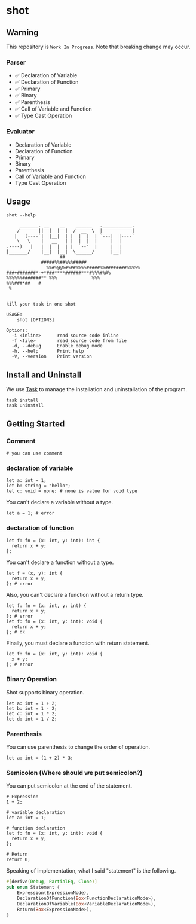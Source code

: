 # shot

## Warning

This repository is `Work In Progress`. Note that breaking change may occur.

### Parser

- ✅ Declaration of Variable
- ✅ Declaration of Function
- ✅ Primary
- ✅ Binary
- ✅ Parenthesis
- ✅ Call of Variable and Function
- ✅ Type Cast Operation

### Evaluator

- Declaration of Variable
- Declaration of Function
- Primary
- Binary
- Parenthesis
- Call of Variable and Function
- Type Cast Operation

## Usage

```
shot --help

     _______. __    __    ______   .___________.
    /       ||  |  |  |  /  __  \  |           |
   |   (----`|  |__|  | |  |  |  | `---|  |----`
    \   \    |   __   | |  |  |  |     |  |
.----)   |   |  |  |  | |  `--'  |     |  |
|_______/    |__|  |__|  \______/      |__|
                    ##
             #####%%##%%%#####
               %%#%@@%#%##%%%%#####%%########%%%%%
###+#######*-+*###****######***#%%%#%@%
%%%%%%#######** %%%             %%%
%%%###*##   #
 %


kill your task in one shot

USAGE:
    shot [OPTIONS]

Options:
  -i <inline>      read source code inline
  -f <file>        read source code from file
  -d, --debug      Enable debug mode
  -h, --help       Print help
  -V, --version    Print version
```

## Install and Uninstall

We use [Task](https://taskfile.dev/) to manage the installation and uninstallation of the program.

```shell
task install
task uninstall
```

## Getting Started

### Comment

```shot
# you can use comment
```

### declaration of variable

```shot
let a: int = 1;
let b: string = "hello";
let c: void = none; # none is value for void type
```

You can't declare a variable without a type.

```shot
let a = 1; # error
```

### declaration of function

```shot
let f: fn = (x: int, y: int): int {
  return x + y;
};
```

You can't declare a function without a type. 

```shot
let f = (x, y): int {
  return x + y;
}; # error
```

Also, you can't declare a function without a return type.

```shot
let f: fn = (x: int, y: int) {
  return x + y;
}; # error
let f: fn = (x: int, y: int): void {
  return x + y;
}; # ok
```

Finally, you must declare a function with return statement.

```shot
let f: fn = (x: int, y: int): void {
  x + y;
}; # error
```

### Binary Operation

Shot supports binary operation.

```shot
let a: int = 1 + 2;
let b: int = 1 - 2;
let c: int = 1 * 2;
let d: int = 1 / 2;
```

### Parenthesis

You can use parenthesis to change the order of operation.

```shot
let a: int = (1 + 2) * 3;
```

### Semicolon (Where should we put semicolon?)

You can put semicolon at the end of the statement.

```shot
# Expression
1 + 2;

# variable declaration
let a: int = 1;

# function declaration
let f: fn = (x: int, y: int): void {
  return x + y;
};

# Return
return 0;
```

Speaking of implementation, what I said "statement" is the following.

```rust
#[derive(Debug, PartialEq, Clone)]
pub enum Statement {
    Expression(ExpressionNode),
    DeclarationOfFunction(Box<FunctionDeclarationNode>),
    DeclarationOfVariable(Box<VariableDeclarationNode>),
    Return(Box<ExpressionNode>),
}
```
